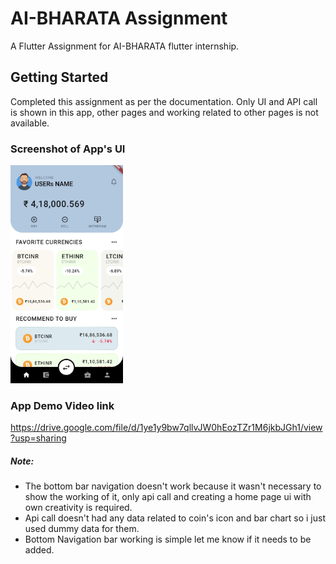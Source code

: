 # AI-BHARATA Assignment

A Flutter Assignment for AI-BHARATA flutter internship.

## Getting Started

Completed this assignment as per the documentation. Only UI and API call is shown in this app, other pages and working related to other pages is not available.

### Screenshot of App's UI
<img src = "screenshot/appss.jpg" width = "180">

### App Demo Video link
https://drive.google.com/file/d/1ye1y9bw7qllvJW0hEozTZr1M6jkbJGh1/view?usp=sharing



##### Note:
 * The bottom bar navigation doesn't work because it wasn't necessary to show the working of it, only api call and creating a home page ui with own creativity is required.
 * Api call doesn't had any data related to coin's icon and bar chart so i just used dummy data for them.
 * Bottom Navigation bar working is simple let me know if it needs to be added.
